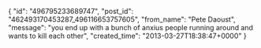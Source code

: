  {
   "id": "496795233689747",
   "post_id": "462493170453287_496116653757605",
   "from_name": "Pete Daoust",
   "message": "you end up with a bunch of anxius people running around and wants to kill each other",
   "created_time": "2013-03-27T18:38:47+0000"
 }
